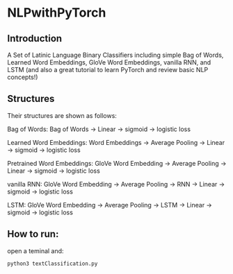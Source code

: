 #  NLPwithPyTorch
## Introduction
A Set of  Latinic Language Binary Classifiers including simple Bag of Words, Learned Word Embeddings, GloVe Word Embeddings, vanilla RNN, and LSTM (and also a great tutorial to learn PyTorch and review basic NLP concepts!)

## Structures
Their structures are shown as follows:

Bag of Words: Bag of Words -> Linear -> sigmoid -> logistic loss

Learned Word Embeddings: Word Embeddings -> Average Pooling -> Linear -> sigmoid -> logistic loss

Pretrained Word Embeddings: GloVe Word Embedding -> Average Pooling -> Linear -> sigmoid -> logistic loss

vanilla RNN: GloVe Word Embedding -> Average Pooling ->  RNN -> Linear -> sigmoid -> logistic loss

LSTM: GloVe Word Embedding -> Average Pooling ->  LSTM -> Linear -> sigmoid -> logistic loss

## How to run:
open a teminal and:
```shell
python3 textClassification.py
```
